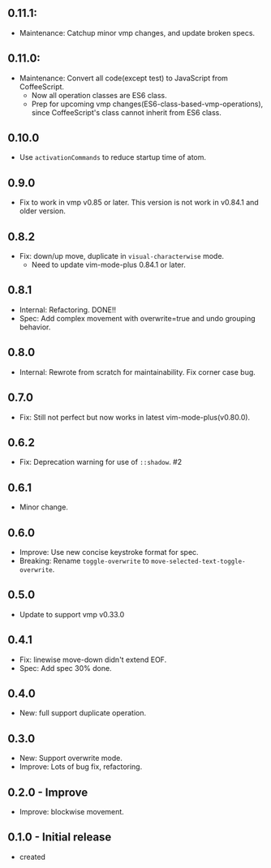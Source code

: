 ## 0.11.1:
- Maintenance: Catchup minor vmp changes, and update broken specs.

## 0.11.0:
- Maintenance: Convert all code(except test) to JavaScript from CoffeeScript.
  - Now all operation classes are ES6 class.
  - Prep for upcoming vmp changes(ES6-class-based-vmp-operations), since CoffeeScript's class cannot inherit from ES6 class.

## 0.10.0
- Use `activationCommands` to reduce startup time of atom.

## 0.9.0
- Fix to work in vmp v0.85 or later. This version is not work in v0.84.1 and older version.

## 0.8.2
- Fix: down/up move, duplicate in `visual-characterwise` mode.
  - Need to update vim-mode-plus 0.84.1 or later.

## 0.8.1
- Internal: Refactoring. DONE!!
- Spec: Add complex movement with overwrite=true and undo grouping behavior.

## 0.8.0
- Internal: Rewrote from scratch for maintainability. Fix corner case bug.

## 0.7.0
- Fix: Still not perfect but now works in latest vim-mode-plus(v0.80.0).

## 0.6.2
- Fix: Deprecation warning for use of `::shadow`. #2

## 0.6.1
- Minor change.

## 0.6.0
- Improve: Use new concise keystroke format for spec.
- Breaking: Rename `toggle-overwrite` to `move-selected-text-toggle-overwrite`.

## 0.5.0
- Update to support vmp v0.33.0

## 0.4.1
- Fix: linewise move-down didn't extend EOF.
- Spec: Add spec 30% done.

## 0.4.0
- New: full support duplicate operation.

## 0.3.0
- New: Support overwrite mode.
- Improve: Lots of bug fix, refactoring.

## 0.2.0 - Improve
- Improve: blockwise movement.

## 0.1.0 - Initial release
- created
